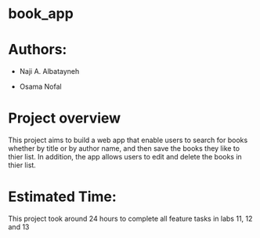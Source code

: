 # book_app

# Authors:
- Naji A. Albatayneh

- Osama Nofal

# Project overview

This project aims to build a web app that enable users to search for books whether by title or by author name, and then save the books they like to thier list. In addition, the app allows users to edit and delete the books in thier list.


# Estimated Time:

This project took around 24 hours to complete all feature tasks in labs 11, 12 and 13


